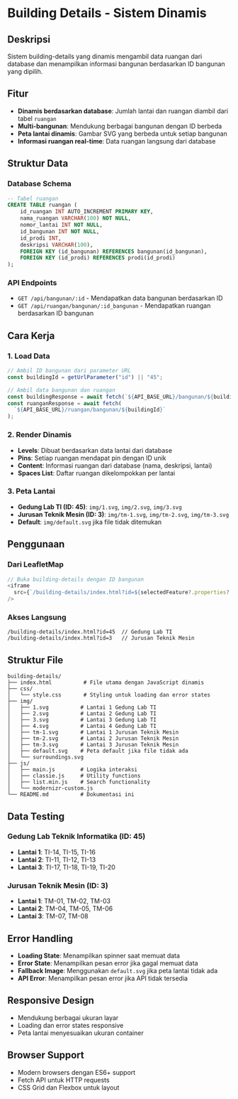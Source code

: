 # Building Details - Sistem Dinamis

## Deskripsi

Sistem building-details yang dinamis mengambil data ruangan dari database dan menampilkan informasi bangunan berdasarkan ID bangunan yang dipilih.

## Fitur

- **Dinamis berdasarkan database**: Jumlah lantai dan ruangan diambil dari tabel `ruangan`
- **Multi-bangunan**: Mendukung berbagai bangunan dengan ID berbeda
- **Peta lantai dinamis**: Gambar SVG yang berbeda untuk setiap bangunan
- **Informasi ruangan real-time**: Data ruangan langsung dari database

## Struktur Data

### Database Schema

```sql
-- Tabel ruangan
CREATE TABLE ruangan (
    id_ruangan INT AUTO_INCREMENT PRIMARY KEY,
    nama_ruangan VARCHAR(100) NOT NULL,
    nomor_lantai INT NOT NULL,
    id_bangunan INT NOT NULL,
    id_prodi INT,
    deskripsi VARCHAR(100),
    FOREIGN KEY (id_bangunan) REFERENCES bangunan(id_bangunan),
    FOREIGN KEY (id_prodi) REFERENCES prodi(id_prodi)
);
```

### API Endpoints

- `GET /api/bangunan/:id` - Mendapatkan data bangunan berdasarkan ID
- `GET /api/ruangan/bangunan/:id_bangunan` - Mendapatkan ruangan berdasarkan ID bangunan

## Cara Kerja

### 1. Load Data

```javascript
// Ambil ID bangunan dari parameter URL
const buildingId = getUrlParameter("id") || "45";

// Ambil data bangunan dan ruangan
const buildingResponse = await fetch(`${API_BASE_URL}/bangunan/${buildingId}`);
const ruanganResponse = await fetch(
  `${API_BASE_URL}/ruangan/bangunan/${buildingId}`
);
```

### 2. Render Dinamis

- **Levels**: Dibuat berdasarkan data lantai dari database
- **Pins**: Setiap ruangan mendapat pin dengan ID unik
- **Content**: Informasi ruangan dari database (nama, deskripsi, lantai)
- **Spaces List**: Daftar ruangan dikelompokkan per lantai

### 3. Peta Lantai

- **Gedung Lab TI (ID: 45)**: `img/1.svg`, `img/2.svg`, `img/3.svg`
- **Jurusan Teknik Mesin (ID: 3)**: `img/tm-1.svg`, `img/tm-2.svg`, `img/tm-3.svg`
- **Default**: `img/default.svg` jika file tidak ditemukan

## Penggunaan

### Dari LeafletMap

```javascript
// Buka building-details dengan ID bangunan
<iframe
  src={`/building-details/index.html?id=${selectedFeature?.properties?.id}`}
/>
```

### Akses Langsung

```
/building-details/index.html?id=45  // Gedung Lab TI
/building-details/index.html?id=3   // Jurusan Teknik Mesin
```

## Struktur File

```
building-details/
├── index.html          # File utama dengan JavaScript dinamis
├── css/
│   └── style.css       # Styling untuk loading dan error states
├── img/
│   ├── 1.svg          # Lantai 1 Gedung Lab TI
│   ├── 2.svg          # Lantai 2 Gedung Lab TI
│   ├── 3.svg          # Lantai 3 Gedung Lab TI
│   ├── 4.svg          # Lantai 4 Gedung Lab TI
│   ├── tm-1.svg       # Lantai 1 Jurusan Teknik Mesin
│   ├── tm-2.svg       # Lantai 2 Jurusan Teknik Mesin
│   ├── tm-3.svg       # Lantai 3 Jurusan Teknik Mesin
│   ├── default.svg    # Peta default jika file tidak ada
│   └── surroundings.svg
├── js/
│   ├── main.js        # Logika interaksi
│   ├── classie.js     # Utility functions
│   ├── list.min.js    # Search functionality
│   └── modernizr-custom.js
└── README.md          # Dokumentasi ini
```

## Data Testing

### Gedung Lab Teknik Informatika (ID: 45)

- **Lantai 1**: TI-14, TI-15, TI-16
- **Lantai 2**: TI-11, TI-12, TI-13
- **Lantai 3**: TI-17, TI-18, TI-19, TI-20

### Jurusan Teknik Mesin (ID: 3)

- **Lantai 1**: TM-01, TM-02, TM-03
- **Lantai 2**: TM-04, TM-05, TM-06
- **Lantai 3**: TM-07, TM-08

## Error Handling

- **Loading State**: Menampilkan spinner saat memuat data
- **Error State**: Menampilkan pesan error jika gagal memuat data
- **Fallback Image**: Menggunakan `default.svg` jika peta lantai tidak ada
- **API Error**: Menampilkan pesan error jika API tidak tersedia

## Responsive Design

- Mendukung berbagai ukuran layar
- Loading dan error states responsive
- Peta lantai menyesuaikan ukuran container

## Browser Support

- Modern browsers dengan ES6+ support
- Fetch API untuk HTTP requests
- CSS Grid dan Flexbox untuk layout

